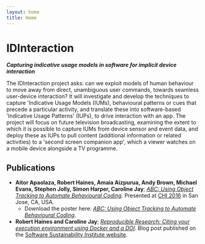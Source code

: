 ```yaml
---
layout: home
title: Home
---
```


# IDInteraction

***Capturing indicative usage models in software for implicit device interaction***

The IDInteraction project asks: can we exploit models of human behaviour to move away from direct, unambiguous user commands, towards seamless user-device interaction? It will investigate and develop the techniques to capture 'Indicative Usage Models (IUMs), behavioural patterns or cues that precede a particular activity, and translate these into software-based 'Indicative Usage Patterns' (IUPs), to drive interaction with an app. The project will focus on future television broadcasting, examining the extent to which it is possible to capture IUMs from device sensor and event data, and deploy these as IUPs to pull content (additional information or related activities) to a 'second screen companion app', which a viewer watches on a mobile device alongside a TV programme.

## Publications

* **Aitor Apaolaza, Robert Haines, Amaia Aizpurua, Andy Brown, Michael Evans, Stephen Jolly, Simon Harper, Caroline Jay**; [*ABC: Using Object Tracking to Automate Behavioural Coding*](https://www.escholar.manchester.ac.uk/uk-ac-man-scw:297977). Presented at [CHI 2016](https://chi2016.acm.org) in San Jose, CA, USA.
  * Download the poster here: [*ABC: Using Object Tracking to Automate Behavioural Coding*](/data/abc_poster_a0.pdf).
* **Robert Haines and Caroline Jay**; [*Reproducible Research: Citing your execution environment using Docker and a DOI*](http://www.software.ac.uk/blog/2016-03-29-reproducible-research-citing-your-execution-environment-using-docker-and-doi). Blog post published on the [Software Sustainability Institute website](http://www.software.ac.uk/).
